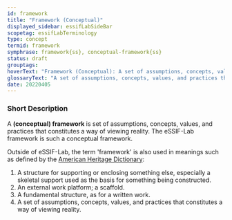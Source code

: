 ```yaml
---
id: framework
title: "Framework (Conceptual)"
displayed_sidebar: essifLabSideBar
scopetag: essifLabTerminology
type: concept
termid: framework
symphrase: framework{ss}, conceptual-framework{ss}
status: draft
grouptags:
hoverText: "Framework (Conceptual): A set of assumptions, concepts, values, and practices that constitutes a way of viewing reality."
glossaryText: "A set of assumptions, concepts, values, and practices that constitutes a way of viewing reality."
date: 20220405
---
```


### Short Description
A **(conceptual) framework** is set of assumptions, concepts, values, and practices that constitutes a way of viewing reality. The eSSIF-Lab framework is such a conceptual framework.

Outside of eSSIF-Lab, the term 'framework' is also used in meanings such as defined by the [American Heritage Dictionary](https://www.ahdictionary.com/word/search.html?q=framework):
1. A structure for supporting or enclosing something else, especially a skeletal support used as the basis for something being constructed.
2. An external work platform; a scaffold.
3. A fundamental structure, as for a written work.
4. A set of assumptions, concepts, values, and practices that constitutes a way of viewing reality.